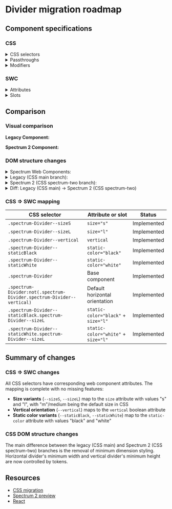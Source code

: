 # Divider migration roadmap

## Component specifications

### CSS

<details>
<summary>CSS selectors</summary>

- `.spectrum-Divider`
- `.spectrum-Divider--sizeL`
- `.spectrum-Divider--sizeS`
- `.spectrum-Divider--staticBlack`
- `.spectrum-Divider--staticBlack.spectrum-Divider--sizeL`
- `.spectrum-Divider--staticWhite`
- `.spectrum-Divider--staticWhite.spectrum-Divider--sizeL`
- `.spectrum-Divider--vertical`
- `.spectrum-Divider:not(.spectrum-Divider.spectrum-Divider--vertical)`

</details>

<details>
<summary>Passthroughs</summary>

None found for this component.

</details>

<details>
<summary>Modifiers</summary>

- `--mod-divider-background-color`
- `--mod-divider-block-minimum-size`
- `--mod-divider-inline-minimum-size`
- `--mod-divider-thickness`
- `--mod-divider-vertical-align`
- `--mod-divider-vertical-height`
- `--mod-divider-vertical-margin`

</details>

### SWC

<details>
<summary>Attributes</summary>

- `size` (s, m, l)
- `vertical` (boolean)
- `static-color` (white, black)

</details>

<details>
<summary>Slots</summary>

None found for this component.

</details>

## Comparison

### Visual comparison

**Legacy Component:**

<!-- Screenshot of legacy component will be added here -->

**Spectrum 2 Component:**

<!-- Screenshot of Spectrum 2 component will be added here -->

### DOM structure changes

<details>
<summary>Spectrum Web Components:</summary>

```html
<sp-divider role="separator" aria-orientation="vertical"></sp-divider>
```

</details>

<details>
<summary>Legacy (CSS main branch):</summary>

```html
<hr
    class="spectrum-Divider spectrum-Divider--sizeM"
    style="min-inline-size: 200px;"
    role="separator"
/>
```

</details>

<details>
<summary>Spectrum 2 (CSS spectrum-two branch):</summary>

```html
<hr
    class="spectrum-Divider spectrum-Divider--sizeM"
    style=""
    role="separator"
/>
```

</details>

<details>
<summary>Diff: Legacy (CSS main) → Spectrum 2 (CSS spectrum-two)</summary>

```diff
<hr
    class="spectrum-Divider spectrum-Divider--sizeM"
-   style="min-inline-size: 200px;"
+   style=""
    role="separator"
/>
```

</details>

### CSS => SWC mapping

| CSS selector                                                          | Attribute or slot                   | Status      |
| --------------------------------------------------------------------- | ----------------------------------- | ----------- |
| `.spectrum-Divider--sizeS`                                            | `size="s"`                          | Implemented |
| `.spectrum-Divider--sizeL`                                            | `size="l"`                          | Implemented |
| `.spectrum-Divider--vertical`                                         | `vertical`                          | Implemented |
| `.spectrum-Divider--staticBlack`                                      | `static-color="black"`              | Implemented |
| `.spectrum-Divider--staticWhite`                                      | `static-color="white"`              | Implemented |
| `.spectrum-Divider`                                                   | Base component                      | Implemented |
| `.spectrum-Divider:not(.spectrum-Divider.spectrum-Divider--vertical)` | Default horizontal orientation      | Implemented |
| `.spectrum-Divider--staticBlack.spectrum-Divider--sizeL`              | `static-color="black"` + `size="l"` | Implemented |
| `.spectrum-Divider--staticWhite.spectrum-Divider--sizeL`              | `static-color="white"` + `size="l"` | Implemented |

## Summary of changes

### CSS => SWC changes

All CSS selectors have corresponding web component attributes. The mapping is complete with no missing features:

- **Size variants** (`--sizeS`, `--sizeL`) map to the `size` attribute with values "s" and "l", with "m"/medium being the default size in CSS
- **Vertical orientation** (`--vertical`) maps to the `vertical` boolean attribute
- **Static color variants** (`--staticBlack`, `--staticWhite`) map to the `static-color` attribute with values "black" and "white"

### CSS DOM structure changes

The main difference between the legacy (CSS main) and Spectrum 2 (CSS spectrum-two) branches is the removal of minimum dimension styling. Horizontal divider's minimum width and vertical divider's minimum height are now controlled by tokens.

## Resources

- [CSS migration](https://github.com/adobe/spectrum-css/pull/3557)
- [Spectrum 2 preview](https://spectrumcss.z13.web.core.windows.net/pr-2352/index.html?path=/docs/components-divider--docs)
- [React](https://react-spectrum.adobe.com/s2/index.html?path=/docs/divider--docs)
